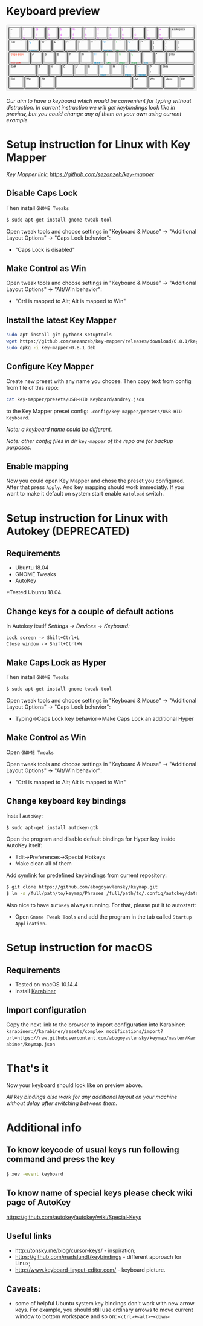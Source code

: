 # Keyboard preview

![Keyboard preview](keyboard-layout.png?raw=true "Title")

*Our aim to have a keyboard which would be convenient for typing without distraction.
In current instruction we will get keybindings look like in preview,
but you could change any of them on your own using current example.*


# Setup instruction for Linux with Key Mapper

*Key Mapper link: https://github.com/sezanzeb/key-mapper*

## Disable Caps Lock

Then install `GNOME Tweaks`

```bash
$ sudo apt-get install gnome-tweak-tool
```

Open tweak tools and choose settings in
"Keyboard & Mouse" -> "Additional Layout Options" -> "Caps Lock behavior":

* "Caps Lock is disabled"


## Make Control as Win


Open tweak tools and choose settings in 
"Keyboard & Mouse" -> "Additional Layout Options" -> "Alt/Win behavior":

* "Ctrl is mapped to Alt; Alt is mapped to Win"

## Install the latest Key Mapper

```bash
sudo apt install git python3-setuptools
wget https://github.com/sezanzeb/key-mapper/releases/download/0.8.1/key-mapper-0.8.1.deb
sudo dpkg -i key-mapper-0.8.1.deb
```

## Configure Key Mapper

Create new preset with any name you choose. 
Then copy text from config from file of this repo:

```bash 
cat key-mapper/presets/USB-HID Keyboard/Andrey.json 
```

to the Key Mapper preset config: `.config/key-mapper/presets/USB-HID Keyboard`.

*Note: a keyboard name could be different.*

*Note: other config files in dir `key-mapper` of the repo are for backup purposes.*

## Enable mapping

Now you could open Key Mapper and chose the preset you configured.
After that press `Apply`. And key mapping should work immediatly.
If you want to make it default on system start enable `Autoload` switch.


# Setup instruction for Linux with Autokey (DEPRECATED)

## Requirements

* Ubuntu 18.04
* GNOME Tweaks
* AutoKey

*Tested Ubuntu 18.04.

## Change keys for a couple of default actions

In Autokey itself *Settings -> Devices -> Keyboard:* 

```
Lock screen -> Shift+Ctrl+L
Close window -> Shift+Ctrl+W
```

## Make Caps Lock as Hyper

Then install `GNOME Tweaks`

```bash
$ sudo apt-get install gnome-tweak-tool
```

Open tweak tools and choose settings in
"Keyboard & Mouse" -> "Additional Layout Options" -> "Caps Lock behavior":

* Typing->Caps Lock key behavior->Make Caps Lock an additional Hyper


## Make Control as Win

Open `GNOME Tweaks`

Open tweak tools and choose settings in 
"Keyboard & Mouse" -> "Additional Layout Options" -> "Alt/Win behavior":

* "Ctrl is mapped to Alt; Alt is mapped to Win"


## Change keyboard key bindings

Install `AutoKey`:

```bash
$ sudo apt-get install autokey-gtk
```

Open the program and disable default bindings for Hyper key inside AutoKey
itself:

* Edit->Preferences->Special Hotkeys
* Make clean all of them

Add symlink for predefined keybindings from current repository:

```bash
$ git clone https://github.com/abogoyavlensky/keymap.git
$ ln -s /full/path/to/keymap/Phrases /full/path/to/.config/autokey/data/Phrases
```

Also nice to have `AutoKey` always running. For that, please put it to
autostart:

* Open `Gnome Tweak Tools` and add the program in the tab called
`Startup Application`.

# Setup instruction for macOS

## Requirements
* Tested on macOS 10.14.4
* Install [Karabiner](https://pqrs.org/osx/karabiner/index.html)

## Import configuration

Copy the next link to the browser to import configuration into Karabiner:
`karabiner://karabiner/assets/complex_modifications/import?url=https://raw.githubusercontent.com/abogoyavlensky/keymap/master/Karabiner/keymap.json`

# That's it

Now your keyboard should look like on preview above.

*All key bindings also work for any additional layout on your machine
without delay after switching between them.*

# Additional info

## To know keycode of usual keys run following command and press the key

```bash
$ xev -event keyboard
```

## To know name of special keys please check wiki page of AutoKey

https://github.com/autokey/autokey/wiki/Special-Keys

## Useful links

* http://tonsky.me/blog/cursor-keys/ - inspiration;
* https://github.com/madslundt/keybindings - different approach for Linux;
* http://www.keyboard-layout-editor.com/ - keyboard picture.

## Caveats:

* some of helpful Ubuntu system key bindings don't work with new arrow
keys. For example, you should still use ordinary arrows to move
current window to bottom workspace and so on: `<ctrl>+<alt>+<down>`
